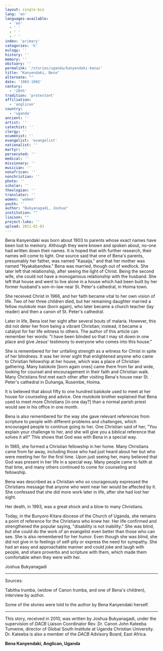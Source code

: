 ```yaml
---
layout: single-bio
lang: 'en'
languages-available:
  - 'en'
  - ' '
  - ' '
  - ' '
index: 'primary'
categories: 'k'
eulogy: ''
history: ''
memory: ''
obituary: ''
permalink: '/stories/uganda/kanyendaki-bena/'
title: "Kanyendaki, Bena"
alternate: ""
date: '1903-1992'
century:
  - '20th'
tradition: 'protestant'
affiliation:
  - 'anglican'
country:
  - 'uganda'
ancient: ''
artist: ''
catechist: ''
clergy: ''
ecumenist: ''
evangelist: 'evangelist'
nationalist: ''
martyr: ''
persecuted: ''
medical: ''
missionary: ''
musician: ''
nonafrican: ''
nonchristian: ''
photo: ''
scholar: ''
theologian: ''
translator: ''
women: 'women'
youth: ''
author: "Bukyanagadi, Joshua"
institution: ""
liaison: ""
project-luke: ''
upload: 2011-01-01
---
```




Bena Kanyendaki was born about 1903 to parents whose exact names have been lost to memory. Although they were known and spoken about, no-one had written down their names. It is hoped that with further research, their names will come to light. One source said that one of Bena's parents, presumably her father, was named "Kasaija," and that her mother was named "Nyakabandwa." Bena was married, though out of wedlock. She later left that relationship, after seeing the light of Christ. Being the second wife, she could not have a monogamous relationship with the husband. She left that house and went to live alone in a house which had been built by her former husband's son-in-law near St. Peter's cathedral, in Hoima town.

She received Christ in 1966, and her faith became vital to her own vision of life. Two of her three children died, but her remaining daughter married a fellow *mulokole* man (born again), who later became a church teacher (lay reader) and then a canon of St. Peter's cathedral.

Later in life, Bena lost her sight after several bouts of malaria. However, this did not deter her from being a vibrant Christian; instead, it became a catalyst for her life witness to others. The author of this article can remember her words: "I have been blinded so that I may sit down in one place and give Jesus' testimony to everyone who comes into this house."

She is remembered for her unfailing strength as a witness for Christ in spite of her blindness. It was her inner sight that enlightened anyone who came to Christian fellowship at her house, which was a place of Christian gathering. Many balokole [born again ones] came there from far and wide, looking for counsel and encouragement in their faith and Christian walk. Many Christians first met each other after visiting Bena's house near St. Peter's cathedral in Duhanga, Rusembe, Hoima.

It is believed that about fifty to one hundred balokole used to meet at her house for counseling and advice. One mulokole brother explained that Bena used to meet more Christians [in one day?] than a normal parish priest would see in his office in one month.

Bena is also remembered for the way she gave relevant references from scripture to people with different problems and challenges, which encouraged people to continue going to her. One Christian said of her, "You explain your challenge to her, and she will give you a biblical reference that solves it all!" This shows that God was with Bena in a special way.

In 1985, she formed a Christian fellowship in her home. Many Christians came from far away, including those who had just heard about her but who were meeting her for the first time. Upon just seeing her, many believed that God was present in her life in a special way. Many people came to faith at that time, and many others continued to come for counseling and fellowship.

Bena was described as a Christian who so courageously expressed the Christians message that anyone who went near her would be affected by it. She confessed that she did more work later in life, after she had lost her sight.

Her death, in 1993, was a great shock and a blow to many Christians.

Today, in the Bunyoro Kitara diocese of the Church of Uganda, she remains a point of reference for the Christians who knew her. Her life confirmed and strengthened the popular saying, "disability is not inability." She was blind, but she could do the work of an evangelist even better than those who can see. She is also remembered for her humor. Even though she was blind, she did not give in to feelings of self-pity or express the need for sympathy. She had an easy and approachable manner and could joke and laugh with people, and share proverbs and scripture with them, which made them comfortable when they were with her.

Joshua Bukyanagadi

---

Sources:

Tabitha Irumba, (widow of Canon Irumba, and one of Bena's children), interview by author.

Some of the stories were told to the author by Bena Kanyendaki herself.

---

This story, received in 2010, was written by Joshua Bukyanagadi, under the supervision of *DACB* Liaison Coordinator Rev. Dr. Canon John Kateeba Tumwine, director of Global South Institute at Uganda Christian University. Dr. Kateeba is also a member of the *DACB* Advisory Board, East Africa.

**Bena Kanyendaki, Anglican, Uganda**
